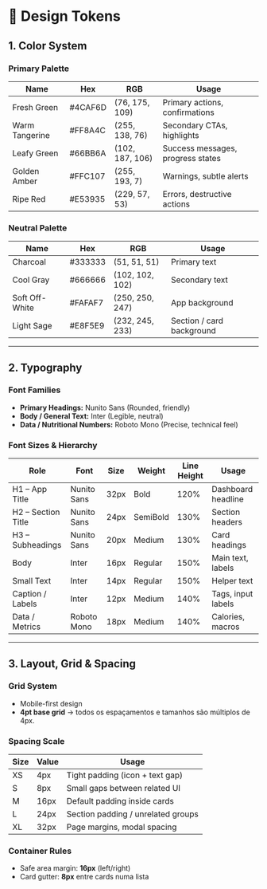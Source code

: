 # 🎨 Design Tokens

## 1. Color System

### Primary Palette
| Name           | Hex     | RGB             | Usage                               |
|----------------|---------|-----------------|-------------------------------------|
| Fresh Green    | #4CAF6D | (76, 175, 109)  | Primary actions, confirmations      |
| Warm Tangerine | #FF8A4C | (255, 138, 76)  | Secondary CTAs, highlights          |
| Leafy Green    | #66BB6A | (102, 187, 106) | Success messages, progress states   |
| Golden Amber   | #FFC107 | (255, 193, 7)   | Warnings, subtle alerts             |
| Ripe Red       | #E53935 | (229, 57, 53)   | Errors, destructive actions         |

### Neutral Palette
| Name           | Hex     | RGB              | Usage                               |
|----------------|---------|------------------|-------------------------------------|
| Charcoal       | #333333 | (51, 51, 51)     | Primary text                        |
| Cool Gray      | #666666 | (102, 102, 102)  | Secondary text                      |
| Soft Off-White | #FAFAF7 | (250, 250, 247)  | App background                      |
| Light Sage     | #E8F5E9 | (232, 245, 233)  | Section / card background           |

---

## 2. Typography

### Font Families
- **Primary Headings:** Nunito Sans (Rounded, friendly)  
- **Body / General Text:** Inter (Legible, neutral)  
- **Data / Nutritional Numbers:** Roboto Mono (Precise, technical feel)  

### Font Sizes & Hierarchy
| Role                | Font        | Size | Weight   | Line Height | Usage                       |
|---------------------|-------------|------|----------|-------------|-----------------------------|
| H1 – App Title      | Nunito Sans | 32px | Bold     | 120%        | Dashboard headline          |
| H2 – Section Title  | Nunito Sans | 24px | SemiBold | 130%        | Section headers             |
| H3 – Subheadings    | Nunito Sans | 20px | Medium   | 130%        | Card headings               |
| Body                | Inter       | 16px | Regular  | 150%        | Main text, labels           |
| Small Text          | Inter       | 14px | Regular  | 150%        | Helper text                 |
| Caption / Labels    | Inter       | 12px | Medium   | 140%        | Tags, input labels          |
| Data / Metrics      | Roboto Mono | 18px | Medium   | 140%        | Calories, macros            |

---

## 3. Layout, Grid & Spacing

### Grid System
- Mobile-first design  
- **4pt base grid** → todos os espaçamentos e tamanhos são múltiplos de 4px.  

### Spacing Scale
| Size | Value | Usage                              |
|------|-------|------------------------------------|
| XS   | 4px   | Tight padding (icon + text gap)    |
| S    | 8px   | Small gaps between related UI      |
| M    | 16px  | Default padding inside cards       |
| L    | 24px  | Section padding / unrelated groups |
| XL   | 32px  | Page margins, modal spacing        |

### Container Rules
- Safe area margin: **16px** (left/right)  
- Card gutter: **8px** entre cards numa lista  
